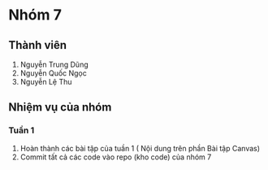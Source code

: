 # Nhóm 7

## Thành viên
1. Nguyễn Trung Dũng
2. Nguyễn Quốc Ngọc
3. Nguyễn Lệ Thu

## Nhiệm vụ của nhóm

### Tuần 1
1. Hoàn thành các bài tập của tuần 1 ( Nội dung trên phần Bài tập Canvas)
2. Commit tất cả các code vào repo (kho code) của nhóm 7
